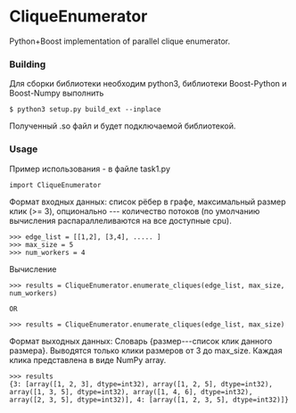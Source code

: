 # CliqueEnumerator
Python+Boost implementation of parallel clique enumerator. 

### Building

Для сборки библиотеки необходим python3, библиотеки Boost-Python и Boost-Numpy выполнить
```
$ python3 setup.py build_ext --inplace
```
Полученный .so файл и будет подключаемой библиотекой.

### Usage
Пример использования - в файле task1.py
```
import CliqueEnumerator
```
Формат входных данных: список рёбер в графе, максимальный размер клик (>= 3), опционально --- количество потоков (по умолчанию вычисления распараллеливаются на все доступные cpu).
```
>>> edge_list = [[1,2], [3,4], ..... ]
>>> max_size = 5
>>> num_workers = 4
```

Вычисление
```
>>> results = CliqueEnumerator.enumerate_cliques(edge_list, max_size, num_workers)

OR

>>> results = CliqueEnumerator.enumerate_cliques(edge_list, max_size)
```

Формат выходных данных:
Словарь {размер---список клик данного размера}. Выводятся только клики размеров от 3 до max_size. Каждая клика представлена в виде NumPy array.
```
>>> results
{3: [array([1, 2, 3], dtype=int32), array([1, 2, 5], dtype=int32), array([1, 3, 5], dtype=int32), array([1, 4, 6], dtype=int32), array([2, 3, 5], dtype=int32)], 4: [array([1, 2, 3, 5], dtype=int32)]}

```
